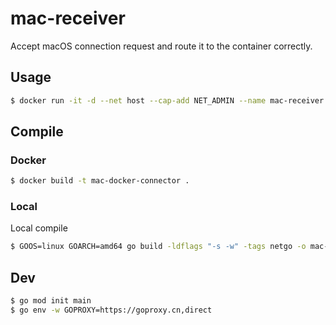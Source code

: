 # mac-receiver

  Accept macOS connection request and route it to the container correctly.

## Usage

```bash
$ docker run -it -d --net host --cap-add NET_ADMIN --name mac-receiver mac-docker-connector
```

## Compile

### Docker

```bash
$ docker build -t mac-docker-connector .
```

### Local
  Local compile
```bash
$ GOOS=linux GOARCH=amd64 go build -ldflags "-s -w" -tags netgo -o mac-receiver main.go
```

## Dev

```bash
$ go mod init main
$ go env -w GOPROXY=https://goproxy.cn,direct
```